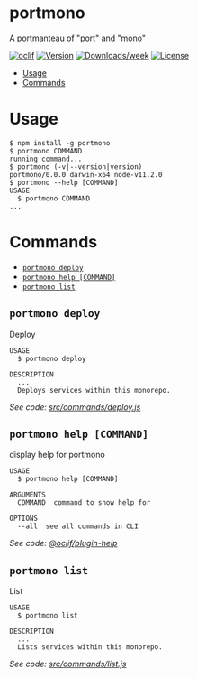 portmono
========

A portmanteau of &#34;port&#34; and &#34;mono&#34;

[![oclif](https://img.shields.io/badge/cli-oclif-brightgreen.svg)](https://oclif.io)
[![Version](https://img.shields.io/npm/v/portmono.svg)](https://npmjs.org/package/portmono)
[![Downloads/week](https://img.shields.io/npm/dw/portmono.svg)](https://npmjs.org/package/portmono)
[![License](https://img.shields.io/npm/l/portmono.svg)](https://github.com/financial-times/portmono/blob/master/package.json)

<!-- toc -->
* [Usage](#usage)
* [Commands](#commands)
<!-- tocstop -->
# Usage
<!-- usage -->
```sh-session
$ npm install -g portmono
$ portmono COMMAND
running command...
$ portmono (-v|--version|version)
portmono/0.0.0 darwin-x64 node-v11.2.0
$ portmono --help [COMMAND]
USAGE
  $ portmono COMMAND
...
```
<!-- usagestop -->
# Commands
<!-- commands -->
* [`portmono deploy`](#portmono-deploy)
* [`portmono help [COMMAND]`](#portmono-help-command)
* [`portmono list`](#portmono-list)

## `portmono deploy`

Deploy

```
USAGE
  $ portmono deploy

DESCRIPTION
  ...
  Deploys services within this monorepo.
```

_See code: [src/commands/deploy.js](https://github.com/antoligy/portmono/blob/v0.0.0/src/commands/deploy.js)_

## `portmono help [COMMAND]`

display help for portmono

```
USAGE
  $ portmono help [COMMAND]

ARGUMENTS
  COMMAND  command to show help for

OPTIONS
  --all  see all commands in CLI
```

_See code: [@oclif/plugin-help](https://github.com/oclif/plugin-help/blob/v2.1.4/src/commands/help.ts)_

## `portmono list`

List

```
USAGE
  $ portmono list

DESCRIPTION
  ...
  Lists services within this monorepo.
```

_See code: [src/commands/list.js](https://github.com/antoligy/portmono/blob/v0.0.0/src/commands/list.js)_
<!-- commandsstop -->
